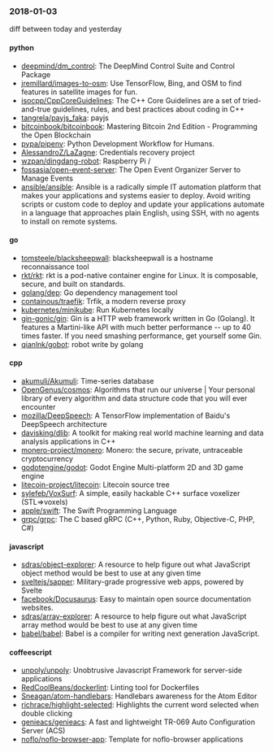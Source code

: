 ### 2018-01-03
diff between today and yesterday

#### python
* [deepmind/dm_control](https://github.com/deepmind/dm_control): The DeepMind Control Suite and Control Package
* [jremillard/images-to-osm](https://github.com/jremillard/images-to-osm): Use TensorFlow, Bing, and OSM to find features in satellite images for fun.
* [isocpp/CppCoreGuidelines](https://github.com/isocpp/CppCoreGuidelines): The C++ Core Guidelines are a set of tried-and-true guidelines, rules, and best practices about coding in C++
* [tangrela/payjs_faka](https://github.com/tangrela/payjs_faka): payjs
* [bitcoinbook/bitcoinbook](https://github.com/bitcoinbook/bitcoinbook): Mastering Bitcoin 2nd Edition - Programming the Open Blockchain
* [pypa/pipenv](https://github.com/pypa/pipenv): Python Development Workflow for Humans.
* [AlessandroZ/LaZagne](https://github.com/AlessandroZ/LaZagne): Credentials recovery project
* [wzpan/dingdang-robot](https://github.com/wzpan/dingdang-robot):  Raspberry Pi /
* [fossasia/open-event-server](https://github.com/fossasia/open-event-server): The Open Event Organizer Server to Manage Events
* [ansible/ansible](https://github.com/ansible/ansible): Ansible is a radically simple IT automation platform that makes your applications and systems easier to deploy. Avoid writing scripts or custom code to deploy and update your applications automate in a language that approaches plain English, using SSH, with no agents to install on remote systems.

#### go
* [tomsteele/blacksheepwall](https://github.com/tomsteele/blacksheepwall): blacksheepwall is a hostname reconnaissance tool
* [rkt/rkt](https://github.com/rkt/rkt): rkt is a pod-native container engine for Linux. It is composable, secure, and built on standards.
* [golang/dep](https://github.com/golang/dep): Go dependency management tool
* [containous/traefik](https://github.com/containous/traefik): Trfik, a modern reverse proxy
* [kubernetes/minikube](https://github.com/kubernetes/minikube): Run Kubernetes locally
* [gin-gonic/gin](https://github.com/gin-gonic/gin): Gin is a HTTP web framework written in Go (Golang). It features a Martini-like API with much better performance -- up to 40 times faster. If you need smashing performance, get yourself some Gin.
* [qianlnk/gobot](https://github.com/qianlnk/gobot): robot write by golang

#### cpp
* [akumuli/Akumuli](https://github.com/akumuli/Akumuli): Time-series database
* [OpenGenus/cosmos](https://github.com/OpenGenus/cosmos): Algorithms that run our universe | Your personal library of every algorithm and data structure code that you will ever encounter
* [mozilla/DeepSpeech](https://github.com/mozilla/DeepSpeech): A TensorFlow implementation of Baidu's DeepSpeech architecture
* [davisking/dlib](https://github.com/davisking/dlib): A toolkit for making real world machine learning and data analysis applications in C++
* [monero-project/monero](https://github.com/monero-project/monero): Monero: the secure, private, untraceable cryptocurrency
* [godotengine/godot](https://github.com/godotengine/godot): Godot Engine  Multi-platform 2D and 3D game engine
* [litecoin-project/litecoin](https://github.com/litecoin-project/litecoin): Litecoin source tree
* [sylefeb/VoxSurf](https://github.com/sylefeb/VoxSurf): A simple, easily hackable C++ surface voxelizer (STL=>voxels)
* [apple/swift](https://github.com/apple/swift): The Swift Programming Language
* [grpc/grpc](https://github.com/grpc/grpc): The C based gRPC (C++, Python, Ruby, Objective-C, PHP, C#)

#### javascript
* [sdras/object-explorer](https://github.com/sdras/object-explorer):  A resource to help figure out what JavaScript object method would be best to use at any given time
* [sveltejs/sapper](https://github.com/sveltejs/sapper): Military-grade progressive web apps, powered by Svelte
* [facebook/Docusaurus](https://github.com/facebook/Docusaurus): Easy to maintain open source documentation websites.
* [sdras/array-explorer](https://github.com/sdras/array-explorer):  A resource to help figure out what JavaScript array method would be best to use at any given time
* [babel/babel](https://github.com/babel/babel):  Babel is a compiler for writing next generation JavaScript.

#### coffeescript
* [unpoly/unpoly](https://github.com/unpoly/unpoly): Unobtrusive Javascript Framework for server-side applications
* [RedCoolBeans/dockerlint](https://github.com/RedCoolBeans/dockerlint): Linting tool for Dockerfiles
* [Sneagan/atom-handlebars](https://github.com/Sneagan/atom-handlebars): Handlebars awareness for the Atom Editor
* [richrace/highlight-selected](https://github.com/richrace/highlight-selected): Highlights the current word selected when double clicking
* [genieacs/genieacs](https://github.com/genieacs/genieacs): A fast and lightweight TR-069 Auto Configuration Server (ACS)
* [noflo/noflo-browser-app](https://github.com/noflo/noflo-browser-app): Template for noflo-browser applications
